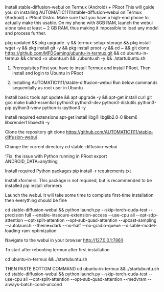 Install stable-diffusion-webui on Termux (Android) + PRoot
This will guide you on installing AUTOMATIC1111/stable-diffusion-webui on Termux (Android) + PRoot Distro. Make sure that you have a high-end phone to actually make this usable. On my phone with 8GB RAM, launch the webui alone take at least ~ 2 GB RAM, thus making it impossible to load any model and process further.


pkg updated && pkg upgrade -y && termux-setup-storage &&
pkg install wget -y && pkg install git -y && pkg install proot -y &&
cd ~ && git clone https://github.com/MFDGaming/ubuntu-in-termux.git && cd ubuntu-in-termux && chmod +x ubuntu.sh && ./ubuntu.sh -y && ./startubuntu.sh 



1. Prerequisites
First you have to install Termux and install PRoot. Then install and login to Ubuntu in PRoot

2. Installing AUTOMATIC1111/stable-diffusion-webui
Run below commands sequentially as root user in Ubuntu

Install basic tools
apt update && apt upgrade -y && apt-get install curl git gcc make build-essential python3 python3-dev python3-distutils python3-pip python3-venv python-is-python3 -y 

Install required extensions
apt-get install libgl1 libglib2.0-0 libsm6 libxrender1 libxext6 -y

Clone the repository
git clone https://github.com/AUTOMATIC1111/stable-diffusion-webui 



Change the current directory
cd stable-diffusion-webui 


'Fix' the issue with Python running in PRoot
export ANDROID_DATA=anything 

Install required Python packages
pip install -r requirements.txt 

Install xformers. This package is not required, but is recommended to be installed
pip install xformers 

Launch the webui. It will take some time to complete first-time installation then everything should be fine

cd stable-diffusion-webui && python launch.py --skip-torch-cuda-test --precision full --enable-insecure-extension-access --use-cpu all --opt-sdp-attention --opt-split-attention --opt-sub-quad-attention --upcast-sampling --autolaunch --theme=dark --no-half --no-gradio-queue --disable-model-loading-ram-optimization



Navigate to the webui in your browser
http://127.0.0.1:7860 

To start after rebooting termux after first installation 

cd ubuntu-in-termux && ./startubuntu.sh

THEN PASTE BOTTOM COMMAND 
cd ubuntu-in-termux && ./startubuntu.sh
cd stable-diffusion-webui && python launch.py --skip-torch-cuda-test --use-cpu all --opt-split-attention --opt-sub-quad-attention --medvram --always-batch-cond-uncond









